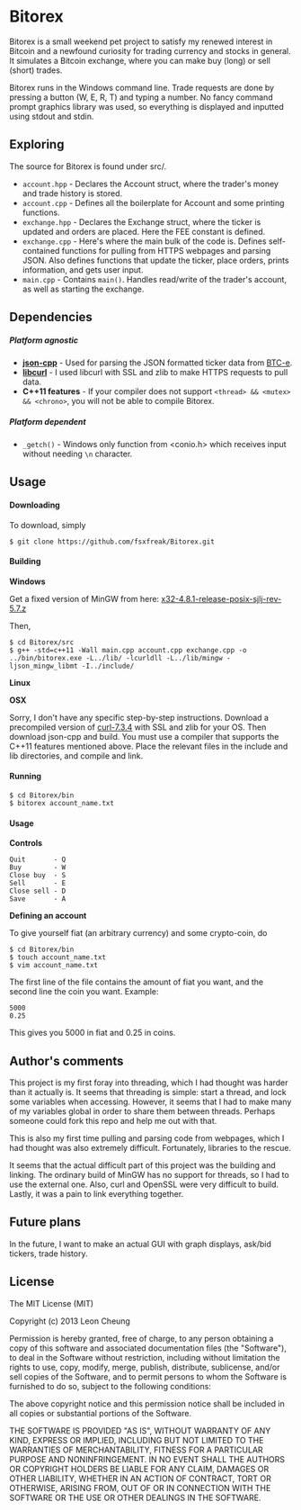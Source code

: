 Bitorex
=======

Bitorex is a small weekend pet project to satisfy my renewed interest in Bitcoin and a newfound curiosity for trading currency and stocks in general. It simulates a Bitcoin exchange, where you can make buy (long) or sell (short) trades.

Bitorex runs in the Windows command line. Trade requests are done by pressing a button (W, E, R, T) and typing a number. No fancy command prompt graphics library was used, so everything is displayed and inputted using stdout and stdin. 

## Exploring

The source for Bitorex is found under src/.
* ```account.hpp``` - Declares the Account struct, where the trader's money and trade history is stored.
* ```account.cpp``` - Defines all the boilerplate for Account and some printing functions.
* ```exchange.hpp``` - Declares the Exchange struct, where the ticker is updated and orders are placed. Here the FEE constant is defined.
* ```exchange.cpp``` - Here's where the main bulk of the code is. Defines self-contained functions for pulling from HTTPS webpages and parsing JSON. Also defines functions that update the ticker, place orders, prints information, and gets user input.
* ```main.cpp``` - Contains ```main()```. Handles read/write of the trader's account, as well as starting the exchange. 

## Dependencies
##### Platform agnostic
* **[json-cpp](https://github.com/mrtazz/json-cpp)** - Used for parsing the JSON formatted ticker data from [BTC-e](https://btc-e.com/api/3/ticker/btc_usd).
* **[libcurl](http://curl.haxx.se/libcurl/)** - I used libcurl with SSL and zlib to make HTTPS requests to pull data.
* **C++11 features** - If your compiler does not support ```<thread> && <mutex> && <chrono>```, you will not be able to compile Bitorex.

##### Platform dependent
* ```_getch()``` - Windows only function from <conio.h> which receives input without needing ```\n``` character.


## Usage
#### Downloading
To download, simply

	$ git clone https://github.com/fsxfreak/Bitorex.git

#### Building
**Windows**

Get a fixed version of MinGW from here: [x32-4.8.1-release-posix-sjlj-rev-5.7.z](http://sourceforge.net/projects/mingwbuilds/files/host-windows/releases/4.8.1/32-bit/threads-posix/sjlj/)

Then,

    $ cd Bitorex/src
    $ g++ -std=c++11 -Wall main.cpp account.cpp exchange.cpp -o ../bin/bitorex.exe -L../lib/ -lcurldll -L../lib/mingw -ljson_mingw_libmt -I../include/

**Linux**

**OSX**

Sorry, I don't have any specific step-by-step instructions. Download a precompiled version of [curl-7.3.4](http://curl.haxx.se/download.html) with SSL and zlib for your OS. Then download json-cpp and build. You must use a compiler that supports the C++11 features mentioned above. Place the relevant files in the include and lib directories, and compile and link.

#### Running

    $ cd Bitorex/bin
    $ bitorex account_name.txt

#### Usage

**Controls**
```
Quit       - Q
Buy        - W
Close buy  - S
Sell       - E
Close sell - D
Save	   - A
```
**Defining an account**

To give yourself fiat (an arbitrary currency) and some crypto-coin, do

    $ cd Bitorex/bin
    $ touch account_name.txt
    $ vim account_name.txt
    
The first line of the file contains the amount of fiat you want, and the second line the coin you want. Example:
```
5000
0.25
```
This gives you 5000 in fiat and 0.25 in coins.


## Author's comments
This project is my first foray into threading, which I had thought was harder than it actually is. It seems that threading is simple: start a thread, and lock some variables when accessing. However, it seems that I had to make many of my variables global in order to share them between threads. Perhaps someone could fork this repo and help me out with that.

This is also my first time pulling and parsing code from webpages, which I had thought was also extremely difficult. Fortunately, libraries to the rescue.

It seems that the actual difficult part of this project was the building and linking. The ordinary build of MinGW has no support for threads, so I had to use the external one. Also, curl and OpenSSL were very difficult to build. Lastly, it was a pain to link everything together.

## Future plans

In the future, I want to make an actual GUI with graph displays, ask/bid tickers, trade history.

## License

The MIT License (MIT)

Copyright (c) 2013 Leon Cheung

Permission is hereby granted, free of charge, to any person obtaining a copy
of this software and associated documentation files (the "Software"), to deal
in the Software without restriction, including without limitation the rights
to use, copy, modify, merge, publish, distribute, sublicense, and/or sell
copies of the Software, and to permit persons to whom the Software is
furnished to do so, subject to the following conditions:

The above copyright notice and this permission notice shall be included in
all copies or substantial portions of the Software.

THE SOFTWARE IS PROVIDED "AS IS", WITHOUT WARRANTY OF ANY KIND, EXPRESS OR
IMPLIED, INCLUDING BUT NOT LIMITED TO THE WARRANTIES OF MERCHANTABILITY,
FITNESS FOR A PARTICULAR PURPOSE AND NONINFRINGEMENT. IN NO EVENT SHALL THE
AUTHORS OR COPYRIGHT HOLDERS BE LIABLE FOR ANY CLAIM, DAMAGES OR OTHER
LIABILITY, WHETHER IN AN ACTION OF CONTRACT, TORT OR OTHERWISE, ARISING FROM,
OUT OF OR IN CONNECTION WITH THE SOFTWARE OR THE USE OR OTHER DEALINGS IN
THE SOFTWARE.
